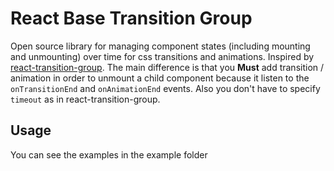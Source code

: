 # React Base Transition Group

Open source library for managing component states (including mounting and unmounting) over time for css transitions and animations. Inspired by [react-transition-group](https://github.com/reactjs/react-transition-group). The main difference is that you **Must** add transition / animation in order to unmount a child component because it listen to the `onTransitionEnd` and `onAnimationEnd` events. Also you don't have to specify `timeout` as in react-transition-group.

## Usage

You can see the examples in the example folder